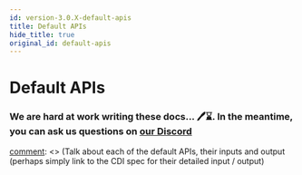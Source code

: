 ```yaml
---
id: version-3.0.X-default-apis
title: Default APIs
hide_title: true
original_id: default-apis
---
```


# Default APIs

### We are hard at work writing these docs... 🖊️⌛. In the meantime, you can ask us questions on [our Discord](https://supertokens.com/discord)

[comment]: <> (TODO:)
[comment]: <> (Talk about each of the default APIs, their inputs and output (perhaps simply link to the CDI spec for their detailed input / output)